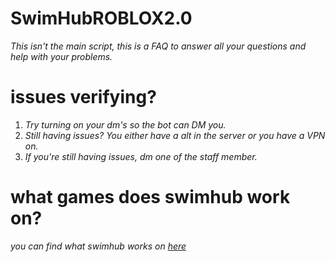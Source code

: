 # SwimHubROBLOX2.0
*This isn't the main script, this is a FAQ to answer all your questions and help with your problems.*

# issues verifying?
1. *Try turning on your dm's so the bot can DM you.*
2. *Still having issues? You either have a alt in the server or you have a VPN on.*
3. *If you're still having issues, dm one of the staff member.*

# what games does swimhub work on?
*you can find what swimhub works on [here]()*

